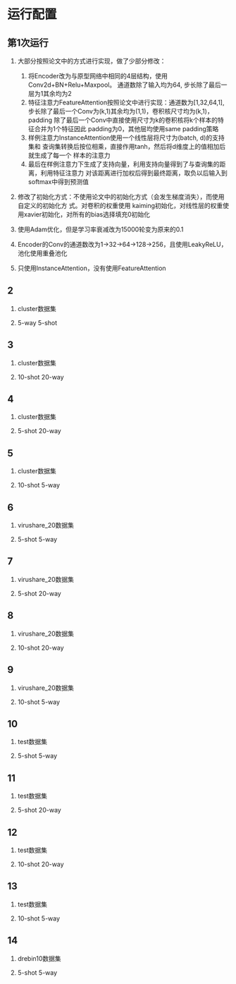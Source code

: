 # 运行配置

## 第1次运行

1. 大部分按照论文中的方式进行实现，做了少部分修改：
    1. 将Encoder改为与原型网络中相同的4层结构，使用Conv2d+BN+Relu+Maxpool。
        通道数除了输入均为64, 步长除了最后一层为1其余均为2
    2. 特征注意力FeatureAttention按照论文中进行实现：通道数为[1,32,64,1],
        步长除了最后一个Conv为(k,1)其余均为(1,1)，卷积核尺寸均为(k,1)，padding
        除了最后一个Conv中直接使用尺寸为k的卷积核将k个样本的特征合并为1个特征因此
        padding为0，其他层均使用same padding策略
    3. 样例注意力InstanceAttention使用一个线性层将尺寸为(batch, d)的支持集和
        查询集转换后按位相乘，直接作用tanh，然后将d维度上的值相加后就生成了每一个
        样本的注意力
    4. 最后在样例注意力下生成了支持向量，利用支持向量得到了与查询集的距离，利用特征注意力
        对该距离进行加权后得到最终距离，取负以后输入到softmax中得到预测值

2. 修改了初始化方式：不使用论文中的初始化方式（会发生梯度消失），而使用自定义的初始化方
    式。对卷积的权重使用
    kaiming初始化，对线性层的权重使用xavier初始化，对所有的bias选择填充0初始化
    
3. 使用Adam优化，但是学习率衰减改为15000轮变为原来的0.1

4. Encoder的Conv的通道数改为1->32->64->128->256，且使用LeakyReLU，池化使用重叠池化

5. 只使用InstanceAttention，没有使用FeatureAttention

## 2

1. cluster数据集

2. 5-way 5-shot

## 3

1. cluster数据集

2. 10-shot 20-way  

## 4

1. cluster数据集

2. 5-shot 20-way

## 5

1. cluster数据集

2. 10-shot 5-way

## 6

1. virushare_20数据集

2. 5-shot 5-way

## 7

1. virushare_20数据集

2. 5-shot 20-way

## 8 
1. virushare_20数据集

2. 10-shot 20-way

## 9

1. virushare_20数据集

2. 10-shot 5-way

## 10

1. test数据集

2. 5-shot 5-way

## 11

1. test数据集

2. 5-shot 20-way

## 12 

1. test数据集

2. 10-shot 20-way

## 13

1. test数据集

2. 10-shot 5-way

## 14

1. drebin10数据集

2. 5-shot 5-way


